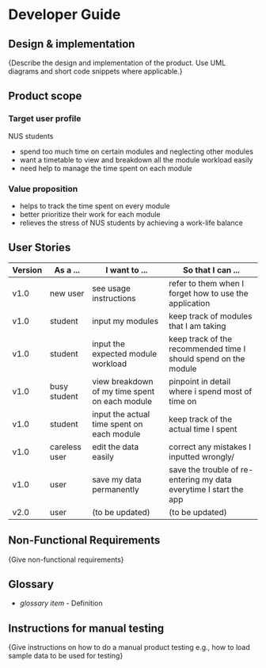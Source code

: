 # Developer Guide

## Design & implementation

{Describe the design and implementation of the product. Use UML diagrams and short code snippets where applicable.}


## Product scope
### Target user profile

NUS students

* spend too much time on certain modules and neglecting other modules
* want a timetable to view and breakdown all the module workload easily
* need help to manage the time spent on each module


### Value proposition

* helps to track the time spent on every module  
* better prioritize their work for each module 
* relieves the stress of NUS students by achieving a work-life balance



## User Stories

|Version| As a ... | I want to ... | So that I can ...|
|--------|----------|---------------|------------------|
|v1.0|new user|see usage instructions|refer to them when I forget how to use the application|
|v1.0|student|input my modules|keep track of modules that I am taking|
|v1.0|student|input the expected module workload|keep track of the recommended time I should spend on the module|
|v1.0|busy student|view breakdown of my time spent on each module|pinpoint in detail where i spend most of time on|
|v1.0|student|input the actual time spent on each module|keep track of the actual time I spent|
|v1.0|careless user|edit the data easily|correct any mistakes I inputted wrongly/
|v1.0|user|save my data permanently|save the trouble of re-entering my data everytime I start the app|
|v2.0|user|(to be updated)|(to be updated)|

## Non-Functional Requirements

{Give non-functional requirements}

## Glossary

* *glossary item* - Definition

## Instructions for manual testing

{Give instructions on how to do a manual product testing e.g., how to load sample data to be used for testing}
